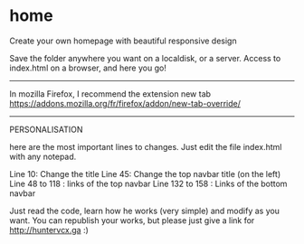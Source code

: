 # home
Create your own homepage with beautiful responsive design


Save the folder anywhere you want on a localdisk, or a server. Access to index.html on a browser, and here you go!


************
In mozilla Firefox, I recommend the extension new tab
https://addons.mozilla.org/fr/firefox/addon/new-tab-override/
************


PERSONALISATION

here are the most important lines to changes. Just edit the file index.html with any notepad.

Line 10: Change the title
Line 45: Change the top navbar title (on the left)
Line 48 to 118 : links of the top navbar
Line 132 to 158 : Links of the bottom navbar

Just read the code, learn how he works (very simple) and modify as you want.
You can republish your works, but please just give a link for http://huntervcx.ga 
:)
